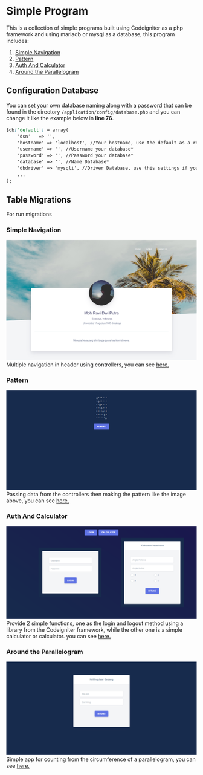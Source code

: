 # Simple Program

This is a collection of simple programs built using Codeigniter as a php framework and using mariadb or mysql as a database, this program includes:

1. [Simple Navigation](/simple_navigation)
2. [Pattern](/pattern)
3. [Auth And Calculator](/log_calc)
4. [Around the Parallelogram](/parallelogram)

## Configuration Database

You can set your own database naming along with a password that can be found in the directory `/application/config/database.php` and you can change it like the example below in **line 76**.

```markdown
$db['default'] = array(
	'dsn'	=> '',
	'hostname' => 'localhost', //Your hostname, use the default as a recommendation*
	'username' => '', //Username your database*
	'password' => '', //Password your database*
	'database' => '', //Name Database*
	'dbdriver' => 'mysqli', //Driver Database, use this settings if you are using mysql or mariadb*
	...
);
```

## Table Migrations

For run migrations

### Simple Navigation

<div style="text-align:center"><img src="/docs/simple_navigation.png" /></div>
Multiple navigation in header using controllers, you can see <a href="/simple_navigation">here.</a>

### Pattern

<div style="text-align:center"><img src="/docs/pattern.png" /></div>
Passing data from the controllers then making the pattern like the image above, you can see <a href="/pattern">here.</a>

### Auth And Calculator

<div style="text-align:center"><img src="/docs/log_calc.png" /></div>
Provide 2 simple functions, one as the login and logout method using a library from the Codeigniter framework, while the other one is a simple calculator or calculator. you can see <a href="/log_calc">here.</a>

### Around the Parallelogram

<div style="text-align:center"><img src="/docs/parallelogram.png" /></div>
Simple app for counting from the circumference of a parallelogram, you can see <a href="/parallelogram">here.</a>